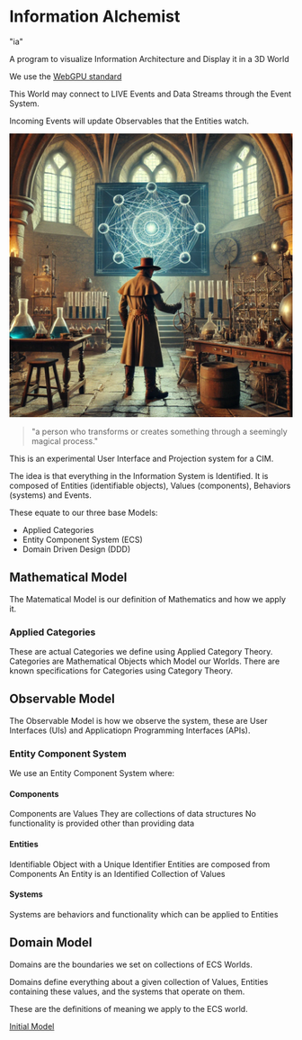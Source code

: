 # Information Alchemist
"ia"

A program to visualize Information Architecture and Display it in a 3D World

We use the [WebGPU standard](https://www.w3.org/TR/WGSL/)


This World may connect to LIVE Events and Data Streams through the Event System.

Incoming Events will update Observables that the Entities watch.

![The Alchemist](./alchemist.webp)
>"a person who transforms or creates something through a seemingly magical process."

This is an experimental User Interface and Projection system for a CIM.

The idea is that everything in the Information System is Identified.
It is composed of Entities (identifiable objects), Values (components), Behaviors (systems) and Events. 

These equate to our three base Models:
  - Applied Categories
  - Entity Component System (ECS)
  - Domain Driven Design (DDD)

## Mathematical Model
The Matematical Model is our definition of Mathematics and how we apply it.

### Applied Categories
These are actual Categories we define using Applied Category Theory.
Categories are Mathematical Objects which Model our Worlds.
There are known specifications for Categories using Category Theory.

## Observable Model
The Observable Model is how we observe the system, these are User Interfaces (UIs) and Applicatiopn Programming Interfaces (APIs).

### Entity Component System
We use an Entity Component System where:

#### Components
Components are Values
They are collections of data structures
No functionality is provided other than providing data

#### Entities
Identifiable Object with a Unique Identifier
Entities are composed from Components
An Entity is an Identified Collection of Values

#### Systems
Systems are behaviors and functionality which can be applied to Entities

## Domain Model
Domains are the boundaries we set on collections of ECS Worlds.

Domains define everything about a given collection of Values, Entities containing these values, and the systems that operate on them.

These are the definitions of meaning we apply to the ECS world.

[Initial Model](model.md)



